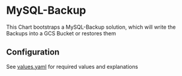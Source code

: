 # MySQL-Backup

This Chart bootstraps a MySQL-Backup solution, which will write the Backups into a GCS Bucket or restores them

## Configuration

See [values.yaml](https://github.com/t3n/helm-charts/blob/master/mysql-backup/values.yaml) for required values and explanations
